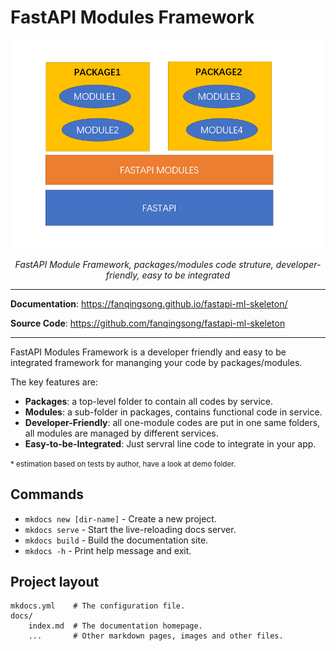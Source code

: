 # FastAPI Modules Framework

![architecture](./architecture.png)

<p align="center">
    <em>FastAPI Module Framework, packages/modules code struture, developer-friendly, easy to be integrated</em>
</p>

---

**Documentation**: <a href="https://fanqingsong.github.io/fastapi-ml-skeleton/" target="_blank">https://fanqingsong.github.io/fastapi-ml-skeleton/</a>

**Source Code**: <a href="https://github.com/fanqingsong/fastapi-ml-skeleton" target="_blank">https://github.com/fanqingsong/fastapi-ml-skeleton</a>

---

FastAPI Modules Framework is a developer friendly and easy to be integrated framework for mananging your code by packages/modules.

The key features are:

* **Packages**: a top-level folder to contain all codes by service. 
* **Modules**: a sub-folder in packages, contains functional code in service.
* **Developer-Friendly**: all one-module codes are put in one same folders, all modules are managed by different services.
* **Easy-to-be-Integrated**: Just servral line code to integrate in your app.

<small>* estimation based on tests by author, have a look at demo folder.</small>


## Commands

* `mkdocs new [dir-name]` - Create a new project.
* `mkdocs serve` - Start the live-reloading docs server.
* `mkdocs build` - Build the documentation site.
* `mkdocs -h` - Print help message and exit.

## Project layout

    mkdocs.yml    # The configuration file.
    docs/
        index.md  # The documentation homepage.
        ...       # Other markdown pages, images and other files.

